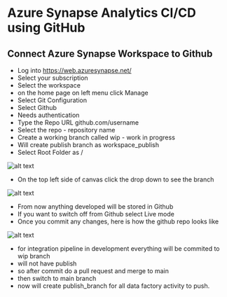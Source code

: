 # Azure Synapse Analytics CI/CD using GitHub

## Connect Azure Synapse Workspace to Github

- Log into https://web.azuresynapse.net/
- Select your subscription
- Select the workspace
- on the home page on left menu click Manage
- Select Git Configuration
- Select Github
- Needs authentication
- Type the Repo URL github.com/username
- Select the repo - repository name
- Create a working branch called wip - work in progress
- Will create publish branch as workspace_publish
- Select Root Folder as /

![alt text](https://github.com/balakreshnan/synapseAnalytics/blob/master/images/cicd1.jpg "Synapse Analytics")

- On the top left side of canvas click the drop down to see the branch

![alt text](https://github.com/balakreshnan/synapseAnalytics/blob/master/images/cicd2.jpg "Synapse Analytics")

- From now anything developed will be stored in Github
- If you want to switch off from Github select Live mode
- Once you commit any changes, here is how the github repo looks like

![alt text](https://github.com/balakreshnan/synapseAnalytics/blob/master/images/cicd3.jpg "Synapse Analytics")

- for integration pipeline in development everything will be commited to wip branch
- will not have publish
- so after commit do a pull request and merge to main
- then switch to main branch
- now will create publish_branch for all data factory activity to push.